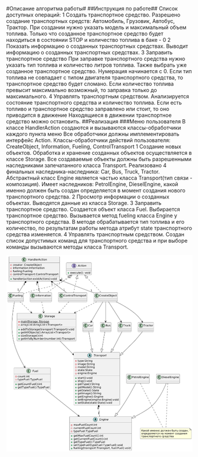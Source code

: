 #Описание алгоритма работы#
##Инструкция по работе##
Список доступных операций:
1 Создать транспортное средство.
Разрешено создание транспортных средств: Автомобиль, Грузовик, Автобус, Трактор.
   При создании нужно указать модель и максимальный объем топлива.
   Только что созданное транспортное средство будет находиться в состоянии STOP и количество топлива в баке - 0
2 Показать информацию о созданных транспортных средствах.
  Выводит информацию о созданных транспортных средствах.
3 Заправить транспортное средство
  При заправке транспортного средства нужно указать тип топлива и количество литров топлива.
  Также выбрать уже созданное транспортное средство. Нумерация начинается с 0.
  Если тип топлива не совпадает с типом двигателя транспортного средства, то транспортное средство будет сломано.
  Если количество топлива превысит максимально возможный, то заправка только до максимального.
4 Управлять транспортным средством.
  Анализируется состояние транспортного средства и количество топлива. Если есть топливо и транспортное средство заправлено или стоит, то оно приводится в движение
  Находящиеся в движении транспортное средство можно остановить.
##Реализация
###Меню пользователя
В классе HandlerAction создаются и вызываются классы-обработчики каждого пункта меню
Все обработчики должны имплементировать интерфейс Action.
Классы-обработчики действий пользователя: CreateObject, Information, Fueling, ControlTransport
1 Создание новых объектов.
  Обработка и хранение созданных объектов осуществляется в классе Storage.
  Все создаваемые объекты должны быть разрешенными наследниками запечатанного класса Transport.
  Реализовано 4 финальных наследника-наследника: Car, Bus, Truck, Tractor.
  Абстрактный класс Engine является частью класса Transport(тип связи - композиция).
  Имеет наследников: PetrolEngine, DieselEngine, какой именно должен быть создан определяется в момент создания нового
  транспортного средства.
2 Просмотр информации о созданных объектах.
  Выводятся данные из класса Storage.
3 Заправить транспортное средство.
  Создается объект класса Fuel. Выбирается транспортное средство. Вызывается метод fueling класса Engine 
  у транспортного средства. В методе обрабатывается тип топлива и его количество, по результатам работы метода 
  атрибут state транспортного средства изменяется.
4 Управлять транспортным средством.
  Создан список допустимых команд для транспортного средства и при выборе команды вызываются методы класса Transport.
 
![UML-диаграмма](doc/image/UML.png)
